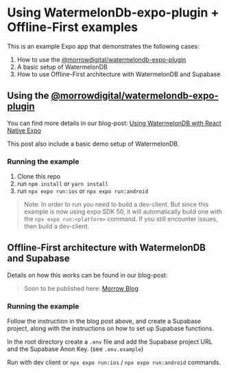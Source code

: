 # Using WatermelonDb-expo-plugin + Offline-First examples

This is an example Expo app that demonstrates the following cases:
1. How to use the [@morrowdigital/watermelondb-expo-plugin](https://github.com/morrowdigital/watermelondb-expo-plugin)
2. A basic setup of WatermelonDB
3. How to use Offline-First architecture with WatermelonDB and Supabase

## Using the [@morrowdigital/watermelondb-expo-plugin](https://github.com/morrowdigital/watermelondb-expo-plugin)

You can find more details in our blog-post:
[Using WatermelonDB with React Native Expo](https://www.themorrow.digital/blog/how-to-use-watermelondb-with-react-native-expo)

This post also include a basic demo setup of WatermelonDB.

### Running the example

1. Clone this repo
2. run `npm install` or `yarn install`
3. run `npx expo run:ios` or `npx expo run:android`

> Note: In order to run you need to build a dev-client. But since this example is now using expo SDK 50, it will automatically build one with the `npx expo run:<platform>` command. If you still encounter issues, then build a dev-client.

## Offline-First architecture with WatermelonDB and Supabase

Details on how this works can be found in our blog-post:
> Soon to be published here: [Morrow Blog](https://www.themorrow.digital/blog)

### Running the example

Follow the instruction in the blog post above, and create a Supabase project, along with the instructions on how to set up Supabase functions.

In the root directory create a `.env` file and add the Supabase project URL and the Supabase Anon Key. (see `.env.example`)

Run with dev client or  `npx expo run:ios` / `npx expo run:android` commands.
